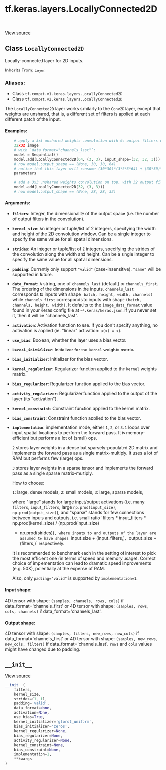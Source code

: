 <div itemscope itemtype="http://developers.google.com/ReferenceObject">
<meta itemprop="name" content="tf.keras.layers.LocallyConnected2D" />
<meta itemprop="path" content="Stable" />
<meta itemprop="property" content="__init__"/>
</div>

# tf.keras.layers.LocallyConnected2D

<!-- Insert buttons -->

<table class="tfo-notebook-buttons tfo-api" align="left">
</table>

<a target="_blank" href="/code/stable/tensorflow/python/keras/layers/local.py">View source</a>



## Class `LocallyConnected2D`

<!-- Start diff -->
Locally-connected layer for 2D inputs.

Inherits From: [`Layer`](../../../tf/keras/layers/Layer.md)

### Aliases:

* Class `tf.compat.v1.keras.layers.LocallyConnected2D`
* Class `tf.compat.v2.keras.layers.LocallyConnected2D`


<!-- Placeholder for "Used in" -->

The `LocallyConnected2D` layer works similarly
to the `Conv2D` layer, except that weights are unshared,
that is, a different set of filters is applied at each
different patch of the input.

#### Examples:


```python
    # apply a 3x3 unshared weights convolution with 64 output filters on a
    32x32 image
    # with `data_format="channels_last"`:
    model = Sequential()
    model.add(LocallyConnected2D(64, (3, 3), input_shape=(32, 32, 3)))
    # now model.output_shape == (None, 30, 30, 64)
    # notice that this layer will consume (30*30)*(3*3*3*64) + (30*30)*64
    parameters

    # add a 3x3 unshared weights convolution on top, with 32 output filters:
    model.add(LocallyConnected2D(32, (3, 3)))
    # now model.output_shape == (None, 28, 28, 32)
```

#### Arguments:


* <b>`filters`</b>: Integer, the dimensionality of the output space
    (i.e. the number of output filters in the convolution).
* <b>`kernel_size`</b>: An integer or tuple/list of 2 integers, specifying the
    width and height of the 2D convolution window.
    Can be a single integer to specify the same value for
    all spatial dimensions.
* <b>`strides`</b>: An integer or tuple/list of 2 integers,
    specifying the strides of the convolution along the width and height.
    Can be a single integer to specify the same value for
    all spatial dimensions.
* <b>`padding`</b>: Currently only support `"valid"` (case-insensitive).
    `"same"` will be supported in future.
* <b>`data_format`</b>: A string,
    one of `channels_last` (default) or `channels_first`.
    The ordering of the dimensions in the inputs.
    `channels_last` corresponds to inputs with shape
    `(batch, height, width, channels)` while `channels_first`
    corresponds to inputs with shape
    `(batch, channels, height, width)`.
    It defaults to the `image_data_format` value found in your
    Keras config file at `~/.keras/keras.json`.
    If you never set it, then it will be "channels_last".
* <b>`activation`</b>: Activation function to use.
    If you don't specify anything, no activation is applied
    (ie. "linear" activation: `a(x) = x`).
* <b>`use_bias`</b>: Boolean, whether the layer uses a bias vector.
* <b>`kernel_initializer`</b>: Initializer for the `kernel` weights matrix.
* <b>`bias_initializer`</b>: Initializer for the bias vector.
* <b>`kernel_regularizer`</b>: Regularizer function applied to
    the `kernel` weights matrix.
* <b>`bias_regularizer`</b>: Regularizer function applied to the bias vector.
* <b>`activity_regularizer`</b>: Regularizer function applied to
    the output of the layer (its "activation").
* <b>`kernel_constraint`</b>: Constraint function applied to the kernel matrix.
* <b>`bias_constraint`</b>: Constraint function applied to the bias vector.
* <b>`implementation`</b>: implementation mode, either `1`, `2`, or `3`.
    `1` loops over input spatial locations to perform the forward pass.
    It is memory-efficient but performs a lot of (small) ops.

    `2` stores layer weights in a dense but sparsely-populated 2D matrix
    and implements the forward pass as a single matrix-multiply. It uses
    a lot of RAM but performs few (large) ops.

    `3` stores layer weights in a sparse tensor and implements the forward
    pass as a single sparse matrix-multiply.

    How to choose:

    `1`: large, dense models,
    `2`: small models,
    `3`: large, sparse models,

    where "large" stands for large input/output activations
    (i.e. many `filters`, `input_filters`, large `np.prod(input_size)`,
    `np.prod(output_size)`), and "sparse" stands for few connections
    between inputs and outputs, i.e. small ratio
    `filters * input_filters * np.prod(kernel_size) / (np.prod(input_size)
    * np.prod(strides))`, where inputs to and outputs of the layer are
    assumed to have shapes `input_size + (input_filters,)`,
    `output_size + (filters,)` respectively.

    It is recommended to benchmark each in the setting of interest to pick
    the most efficient one (in terms of speed and memory usage). Correct
    choice of implementation can lead to dramatic speed improvements (e.g.
    50X), potentially at the expense of RAM.

    Also, only `padding="valid"` is supported by `implementation=1`.


#### Input shape:

4D tensor with shape:
`(samples, channels, rows, cols)` if data_format='channels_first'
or 4D tensor with shape:
`(samples, rows, cols, channels)` if data_format='channels_last'.



#### Output shape:

4D tensor with shape:
`(samples, filters, new_rows, new_cols)` if data_format='channels_first'
or 4D tensor with shape:
`(samples, new_rows, new_cols, filters)` if data_format='channels_last'.
`rows` and `cols` values might have changed due to padding.


<h2 id="__init__"><code>__init__</code></h2>

<a target="_blank" href="/code/stable/tensorflow/python/keras/layers/local.py">View source</a>

``` python
__init__(
    filters,
    kernel_size,
    strides=(1, 1),
    padding='valid',
    data_format=None,
    activation=None,
    use_bias=True,
    kernel_initializer='glorot_uniform',
    bias_initializer='zeros',
    kernel_regularizer=None,
    bias_regularizer=None,
    activity_regularizer=None,
    kernel_constraint=None,
    bias_constraint=None,
    implementation=1,
    **kwargs
)
```






